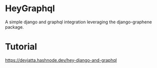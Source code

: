 # HeyGraphql
A simple django and graphql integration leveraging the django-graphene package.

# Tutorial

https://devjatta.hashnode.dev/hey-django-and-graphql


